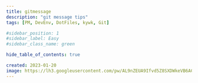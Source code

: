```yaml
---
title: gitmessage
description: "git message tips"
tags: [PM, DevEnv, DotFiles, kywk, Git]

#sidebar_position: 1
#sidebar_label: Easy
#sidebar_class_name: green

hide_table_of_contents: true

created: 2023-01-20
image: https://lh3.googleusercontent.com/pw/AL9nZEUA9Ifvd5Z8SXDWkeVB6AC4MPGwnXaL6kBXNPoXwOQQ2jOcZ1Jw_0p8TKK8C3ZX0e67_FOY15eDrm7aaXSQJcKtoUzC80SAQEHsaBy6qS2AqNNs5VUFNXBKm439y_1wkvmDl-PnL8ReojnIumNlEvOXBg=w800-no?authuser=0
---
```


